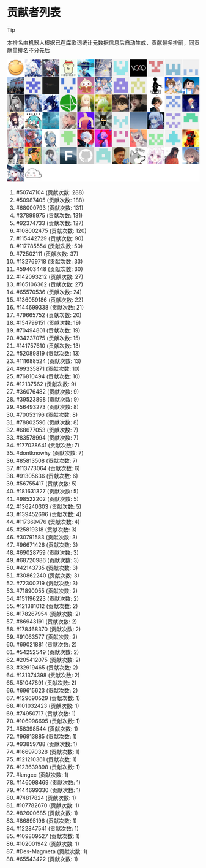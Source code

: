 # 贡献者列表

> [!TIP]
> 本排名由机器人根据已在库歌词统计元数据信息后自动生成，贡献最多排前，同贡献量排名不分先后

![贡献者头像画廊](./CONTRIBUTORS.svg)

1. #50747104 (贡献次数: 288)
2. #50987405 (贡献次数: 188)
3. #68000793 (贡献次数: 131)
4. #37899975 (贡献次数: 131)
5. #92374733 (贡献次数: 127)
6. #108002475 (贡献次数: 120)
7. #115442729 (贡献次数: 90)
8. #117785554 (贡献次数: 50)
9. #72502111 (贡献次数: 37)
10. #132769718 (贡献次数: 33)
11. #59403448 (贡献次数: 30)
12. #142093212 (贡献次数: 27)
13. #165106362 (贡献次数: 27)
14. #65570536 (贡献次数: 24)
15. #136059186 (贡献次数: 22)
16. #144699338 (贡献次数: 21)
17. #79665752 (贡献次数: 20)
18. #154799151 (贡献次数: 19)
19. #70494801 (贡献次数: 19)
20. #34237075 (贡献次数: 15)
21. #141757610 (贡献次数: 13)
22. #52089819 (贡献次数: 13)
23. #111688524 (贡献次数: 13)
24. #99335871 (贡献次数: 10)
25. #76810494 (贡献次数: 10)
26. #12137562 (贡献次数: 9)
27. #36076482 (贡献次数: 9)
28. #39523898 (贡献次数: 9)
29. #56493273 (贡献次数: 8)
30. #70053196 (贡献次数: 8)
31. #78802596 (贡献次数: 8)
32. #68677053 (贡献次数: 7)
33. #83578994 (贡献次数: 7)
34. #177028641 (贡献次数: 7)
35. #dontknowhy (贡献次数: 7)
36. #85813508 (贡献次数: 7)
37. #113773064 (贡献次数: 6)
38. #91305636 (贡献次数: 6)
39. #56755417 (贡献次数: 5)
40. #181631327 (贡献次数: 5)
41. #98522202 (贡献次数: 5)
42. #136240303 (贡献次数: 5)
43. #139452696 (贡献次数: 4)
44. #117369476 (贡献次数: 4)
45. #25819318 (贡献次数: 3)
46. #30791583 (贡献次数: 3)
47. #96671426 (贡献次数: 3)
48. #69028759 (贡献次数: 3)
49. #68720986 (贡献次数: 3)
50. #42143735 (贡献次数: 3)
51. #30862240 (贡献次数: 3)
52. #72300219 (贡献次数: 3)
53. #71890055 (贡献次数: 2)
54. #151196223 (贡献次数: 2)
55. #121381012 (贡献次数: 2)
56. #178267954 (贡献次数: 2)
57. #86943191 (贡献次数: 2)
58. #178468370 (贡献次数: 2)
59. #91063577 (贡献次数: 2)
60. #69021881 (贡献次数: 2)
61. #54252549 (贡献次数: 2)
62. #205412075 (贡献次数: 2)
63. #32919465 (贡献次数: 2)
64. #131374398 (贡献次数: 2)
65. #51047891 (贡献次数: 2)
66. #69615623 (贡献次数: 2)
67. #129690529 (贡献次数: 1)
68. #101032423 (贡献次数: 1)
69. #74950717 (贡献次数: 1)
70. #106996695 (贡献次数: 1)
71. #58398544 (贡献次数: 1)
72. #96913885 (贡献次数: 1)
73. #93859788 (贡献次数: 1)
74. #166970328 (贡献次数: 1)
75. #121210361 (贡献次数: 1)
76. #123639898 (贡献次数: 1)
77. #kmgcc (贡献次数: 1)
78. #146098469 (贡献次数: 1)
79. #144699330 (贡献次数: 1)
80. #74817824 (贡献次数: 1)
81. #107782670 (贡献次数: 1)
82. #82600685 (贡献次数: 1)
83. #86895196 (贡献次数: 1)
84. #122847541 (贡献次数: 1)
85. #109809527 (贡献次数: 1)
86. #102001942 (贡献次数: 1)
87. #Des-Magmeta (贡献次数: 1)
88. #65543422 (贡献次数: 1)
